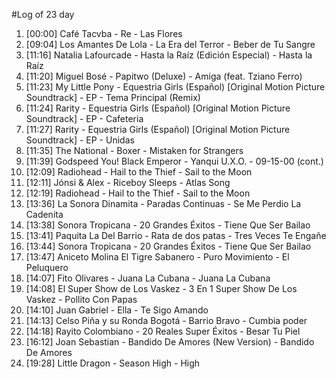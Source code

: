 #Log of 23 day

1. [00:00] Café Tacvba - Re - Las Flores
1. [09:04] Los Amantes De Lola - La Era del Terror - Beber de Tu Sangre
1. [11:16] Natalia Lafourcade - Hasta la Raíz (Edición Especial) - Hasta la Raíz
1. [11:20] Miguel Bosé - Papitwo (Deluxe) - Amiga (feat. Tziano Ferro)
1. [11:23] My Little Pony - Equestria Girls (Español) [Original Motion Picture Soundtrack] - EP - Tema Principal (Remix)
1. [11:24] Rarity - Equestria Girls (Español) [Original Motion Picture Soundtrack] - EP - Cafeteria
1. [11:27] Rarity - Equestria Girls (Español) [Original Motion Picture Soundtrack] - EP - Unidas
1. [11:35] The National - Boxer - Mistaken for Strangers
1. [11:39] Godspeed You! Black Emperor - Yanqui U.X.O. - 09-15-00 (cont.)
1. [12:09] Radiohead - Hail to the Thief - Sail to the Moon
1. [12:11] Jónsi & Alex - Riceboy Sleeps - Atlas Song
1. [12:19] Radiohead - Hail to the Thief - Sail to the Moon
1. [13:36] La Sonora Dinamita - Paradas Continuas - Se Me Perdio La Cadenita
1. [13:38] Sonora Tropicana - 20 Grandes Éxitos - Tiene Que Ser Bailao
1. [13:41] Paquita La Del Barrio - Rata de dos patas - Tres Veces Te Engañe
1. [13:44] Sonora Tropicana - 20 Grandes Éxitos - Tiene Que Ser Bailao
1. [13:47] Aniceto Molina El Tigre Sabanero - Puro Movimiento - El Peluquero
1. [14:07] Fito Olivares - Juana La Cubana - Juana La Cubana
1. [14:08] El Super Show de Los Vaskez - 3 En 1 Super Show De Los Vaskez - Pollito Con Papas
1. [14:10] Juan Gabriel - Ella - Te Sigo Amando
1. [14:13] Celso Piña y su Ronda Bogotá - Barrio Bravo - Cumbia poder
1. [14:18] Rayito Colombiano - 20 Reales Super Éxitos - Besar Tu Piel
1. [16:12] Joan Sebastian - Bandido De Amores (New Version) - Bandido De Amores
1. [19:28] Little Dragon - Season High - High
